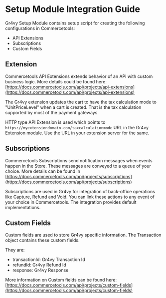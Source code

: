 # Setup Module Integration Guide

Gr4vy Setup Module contains setup script for creating the following configurations in Commercetools:

- API Extensions
- Subscriptions
- Custom Fields

## Extension

Commercetools API Extensions extends behavior of an API with custom business logic. More details could be found here: [https://docs.commercetools.com/api/projects/api-extensions](https://docs.commercetools.com/api/projects/api-extensions)

The Gr4vy extension updates the cart to have the tax calculation mode to "UnitPriceLevel" when a cart is created. That is the tax calculation supported by most of the payment gateways.

HTTP type API Extension is used which points to `https://myextensiondomain.com/taxcalculationmode` URL in the Gr4vy Extension module. Use the URL in your extension server for the same.

## Subscriptions

Commercetools Subscriptions send notification messages when events happen in the Store. These messages are conveyed to a queue of your choice. More details can be found in [https://docs.commercetools.com/api/projects/subscriptions](https://docs.commercetools.com/api/projects/subscriptions)

Subscriptions are used in Gr4vy for integration of back-office operations like Capture, Refund and Void. You can link these actions to any event of your choice in Commercetools. The integration provides default implementations.

## Custom Fields

Custom fields are used to store Gr4vy specific information. The Transaction object contains these custom fields.

They are:

- transactionId: Gr4vy Transaction Id
- refundId: Gr4vy Refund Id
- response: Gr4vy Response

More information on Custom fields can be found here: [https://docs.commercetools.com/api/projects/custom-fields](https://docs.commercetools.com/api/projects/custom-fields)